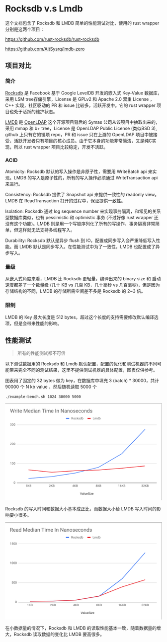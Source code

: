 # Rocksdb v.s Lmdb

这个文档包含了 Rocksdb 和 LMDB 简单的性能测试对比，使用的 rust wrapper 分别是这两个项目：

https://github.com/rust-rocksdb/rust-rocksdb

https://github.com/AltSysrq/lmdb-zero

## 项目对比

### 简介
[Rocksdb](https://github.com/facebook/rocksdb/) 是 Facebook 基于 Google LevelDB 开发的嵌入式 Key-Value 数据库，采用 LSM tree存储引擎，License 是 GPLv2 和 Apache 2.0 双重 License ，C++ 实现，社区驱动的 PR 和 issue 比较多，活跃开发中。它的 rust wrapper 项目也处于活跃的维护状态。

[LMDB](https://symas.com/lmdb/) 是 [OpenLDAP](https://www.openldap.org/) 这个开源项目背后的 Symas 公司从该项目中抽取出来的，采用 mmap 和 b+ tree，License 是 OpenLDAP Public License (类似BSD 3), github 上只有它的镜项 repo，PR 和 issue 只在上游的 OpenLDAP 项目中被接受，活跃开发者只有项目的核心成员。由于它本身的功能非常简洁，又是纯C实现，所以 rust wrapper 项目比较稳定，开发不活跃。

### ACID
Atomicity: Rocksdb 默认的写入操作是非原子性，需要用 WriteBatch api 来实现。LMDB 的写入是原子性的，所有的写入操作必须通过 WriteTransaction api 来进行。

Consistency: Rocksdb 提供了 Snapshot api 来提供一致性的 readonly view。 LMDB 在 ReadTransaction 打开的过程中，保证提供一致性。

Isolation: Rocksdb 通过 log sequence number 来实现事务隔离，和常见的关系型数据库类似，也有 pessimistic 和 optimistic 事务 (不过好像 rust wrapper 还没有这个功能)。LMDB 则是用一个写锁序列化了所有的写操作，事务隔离非常简单，但这样就无法支持多线程写入。

Durability: Rocksdb 默认是异步 flush 到 IO，配置成同步写入会严重降低写入性能。而 LMDB 默认是同步写入。在性能测试中为了一致性，LMDB 也配置成了异步写入。

### 量级
从嵌入式角度来看，LMDB 比 Rocksdb 更轻量，编译出来的 binary size 和 启动速度都差了一个数量级 (几十 KB vs 几百 KB，几十毫秒 vs 几百毫秒)，但是因为存储结构的不同，LMDB 的存储所需空间差不多是 Rocksdb 的 2~3 倍。

### 限制
LMDB 的 Key 最大长度是 512 bytes，超过这个长度的支持需要修改默认编译选项，但是会带来性能的影响。

## 性能测试

> 所有的性能测试都不可信

以下测试数据用的 Rocksdb 和 Lmdb 默认配置，配置的优化和测试机器的不同可能带来完全不同的测试结果，这里不提供测试机器的具体配置，图表仅供参考。

图表用了固定的 32 bytes 做为 key，在数据库中填充 3 (batch) * 30000，共计 90000 个 N kb value ，然后随机读取 5000 个
```
./example-bench.sh 1024 30000 5000
```

![Write](images/w.png "Write")

Rocksdb 的写入时间和数据大小基本成正比，而数据大小给 LMDB 写入时间的影响要小很多。

![Read](images/r.png "Read")

在小数据量的情况下，Rocksdb 和 LMDB 的读取性能基本一致，随着数据量的增大，Rocksdb 读取数据的变化比 LMDB 要高很多。
